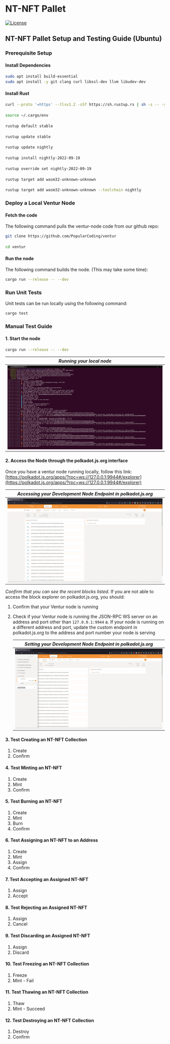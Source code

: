 # NT-NFT Pallet

[![License](https://img.shields.io/github/license/Popular-Coding/ventur?color=green)](https://github.com/Popular-Coding/ventur/blob/main/LICENSE)

## NT-NFT Pallet Setup and Testing Guide (Ubuntu)

### Prerequisite Setup

#### Install Dependencies

```bash
sudo apt install build-essential
sudo apt install -y git clang curl libssl-dev llvm libudev-dev
```

#### Install Rust

```bash
curl --proto '=https' --tlsv1.2 -sSf https://sh.rustup.rs | sh -s -- -y

source ~/.cargo/env

rustup default stable

rustup update stable

rustup update nightly

rustup install nightly-2022-09-19 

rustup override set nightly-2022-09-19

rustup target add wasm32-unknown-unknown

rustup target add wasm32-unknown-unknown --toolchain nightly
```

### Deploy a Local Ventur Node

#### Fetch the code

The following command pulls the ventur-node code from our github repo:

```bash
git clone https://github.com/PopularCoding/ventur

cd ventur
```

#### Run the node

The following command builds the node. (This may take some time):

```bash
cargo run --release -- --dev
```

### Run Unit Tests

Unit tests can be run locally using the following command:

```bash
cargo test
```

### Manual Test Guide

#### 1. Start the node

```bash
cargo run --release -- --dev
```

| _Running your local node_ |
|:--:|
|![Running the Node](docs/running-node.png)|

#### 2. Access the Node through the polkadot.js.org interface

Once you have a ventur node running locally, follow this link:
[https://polkadot.js.org/apps/?rpc=ws://127.0.0.1:9944#/explorer](https://polkadot.js.org/apps/?rpc=ws://127.0.0.1:9944#/explorer)

| _Accessing your Development Node Endpoint in polkadot.js.org_ |
|:--:|
|![Accessing the Node](docs/access-polkadot-js-org.png)|

_Confirm that you can see the recent blocks listed._
If you are not able to access the block explorer on polkadot.js.org, you should:

1. Confirm that your Ventur node is running
2. Check if your Ventur node is running the JSON-RPC WS server on an address and port other than ```127.0.0.1:9944```
    a. If your node is running on a different address and port, update the custom endpoint in polkadot.js.org to the address and port number your node is serving

    | _Setting your Development Node Endpoint in polkadot.js.org_ |
    |:--:|
    |![Setting your Custom Endpoint](docs/setting-custom-endpoint.png)|

#### 3. Test Creating an NT-NFT Collection

1. Create
2. Confirm

#### 4. Test Minting an NT-NFT

1. Create
2. Mint
3. Confirm

#### 5. Test Burning an NT-NFT

1. Create
2. Mint
3. Burn
4. Confirm

#### 6. Test Assigning an NT-NFT to an Address

1. Create
2. Mint
3. Assign
4. Confirm

#### 7. Test Accepting an Assigned NT-NFT

1. Assign
2. Accept

#### 8. Test Rejecting an Assigned NT-NFT

1. Assign
2. Cancel

#### 9. Test Discarding an Assigned NT-NFT

1. Assign
2. Discard

#### 10. Test Freezing an NT-NFT Collection

1. Freeze
2. Mint - Fail

#### 11. Test Thawing an NT-NFT Collection

1. Thaw
2. Mint - Succeed

#### 12. Test Destroying an NT-NFT Collection

1. Destroy
2. Confirm
